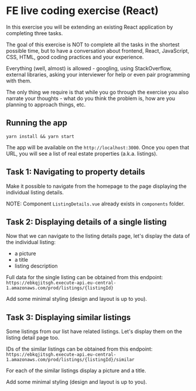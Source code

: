 # FE live coding exercise (React)

In this exercise you will be extending an existing React application by completing three tasks.

The goal of this exercise is NOT to complete all the tasks in the shortest possible time, but to have a conversation about frontend, React, JavaScript, CSS, HTML, good coding practices and your experience.

Everything (well, almost) is allowed - googling, using StackOverflow, external libraries, asking your interviewer for help or even pair programming with them.

The only thing we require is that while you go through the exercise you also narrate your thoughts - what do you think the problem is, how are you planning to approach things, etc. 

## Running the app

`yarn install && yarn start`

The app will be available on the `http://localhost:3000`.
Once you open that URL, you will see a list of real estate properties (a.k.a. listings).

## Task 1: Navigating to property details

Make it possible to navigate from the homepage to the page displaying the individual listing details.

NOTE: Component `ListingDetails.vue` already exists in `components` folder.

## Task 2: Displaying details of a single listing

Now that we can navigate to the listing details page, let's display the data of the individual listing:
- a picture
- a title
- listing description

Full data for the single listing can be obtained from this endpoint: `https://ebkqjitsgh.execute-api.eu-central-1.amazonaws.com/prod/listings/{listingId}`

Add some minimal styling (design and layout is up to you).

## Task 3: Displaying similar listings

Some listings from our list have related listings. Let's display them on the listing detail page too. 

IDs of the similar listings can be obtained from this endpoint: `https://ebkqjitsgh.execute-api.eu-central-1.amazonaws.com/prod/listings/{listingId}/similar`

For each of the similar listings display a picture and a title.

Add some minimal styling (design and layout is up to you).
